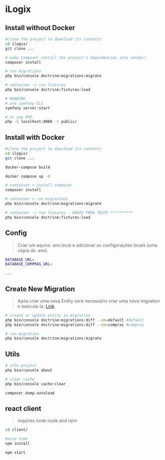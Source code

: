 # iLogix

## Install without Docker

```sh
#clone the project to download its contents
cd ilogix/
git clone ...

# make Composer install the project's dependencies into vendor/
composer install

# run migrations
php bin/console doctrine:migrations:migrate

# container -> run fixtures
php bin/console doctrine:fixtures:load

# RUNNING
# use symfony CLI
symfony server:start

# or use PHP
php -S localhost:8080 -t public/
```

## Install with Docker

```sh
#clone the project to download its contents
cd ilogix/
git clone ...

docker-compose build

docker compose up -d

# container > install composer
composer install

# container > run migrations
php bin/console doctrine:migrations:migrate

# container -> run fixtures - DADOS PARA TESTE **********
php bin/console doctrine:fixtures:load
```

## Config

> Criar um aquivo .env.local e adicionar as configurações locais (uma cópia do .env)

```sh
DATABASE_URL=
DATABASE_COMPRAS_URL=

...
```

## Create New Migration

> Após criar uma nova Entity será necessário criar uma nova migration e executá-la. [Link](https://symfony.com/doc/current/doctrine/multiple_entity_managers.html).

```sh
# create or update entity in migration
php bin/console doctrine:migrations:diff --em=default #default
php bin/console doctrine:migrations:diff --em=compras #compras

# run migration
php bin/console doctrine:migrations:migrate
```

## Utils

```sh
# info project
php bin/console about

# clear cache
php bin/console cache:clear

composer dump-autoload
```
## react client
> requires node node and npm

```sh
cd client/

#once time
npm install 

npm start
 ```
